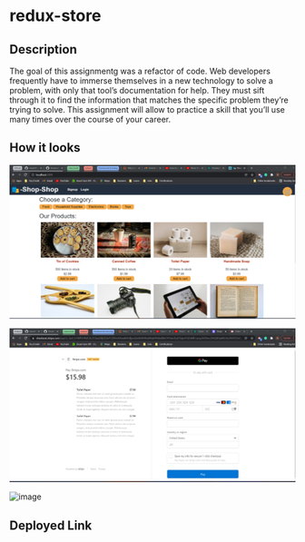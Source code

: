# redux-store

## Description 
The goal of this assignmentg was a refactor of code.  Web developers frequently have to immerse themselves in a new technology to solve a problem, with only that tool’s documentation for help. They must sift through it to find the information that matches the specific problem they’re trying to solve. This assignment will allow to practice a skill that you’ll use many times over the course of your career.

## How it looks

![image](./Assets/homepage.png)

![image](./Assets/checkout.png)

![image](./Assets/video.gif)

## Deployed Link
